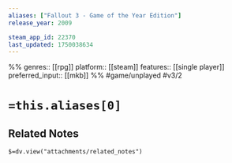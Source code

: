 ```yaml
---
aliases: ["Fallout 3 - Game of the Year Edition"]
release_year: 2009

steam_app_id: 22370
last_updated: 1750038634
---
```

%%
genres:: [[rpg]]
platform:: [[steam]]
features:: [[single player]]
preferred_input:: [[mkb]]
%%
#game/unplayed
#v3/2

# `=this.aliases[0]`
## Related Notes
`$=dv.view("attachments/related_notes")`